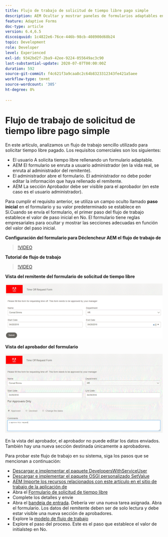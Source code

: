 ```yaml
---
title: Flujo de trabajo de solicitud de tiempo libre pago simple
description: AEM Ocultar y mostrar paneles de formularios adaptables en flujo de trabajo de la
feature: Adaptive Forms
doc-type: article
version: 6.4,6.5
discoiquuid: 1c4822e6-76ce-446b-98cb-408900d68b24
topic: Development
role: Developer
level: Experienced
exl-id: 9342bd2f-2ba9-42ee-9224-055649ac3c90
last-substantial-update: 2020-07-07T00:00:00Z
duration: 592
source-git-commit: f4c621f3a9caa8c2c64b8323312343fe421a5aee
workflow-type: tm+mt
source-wordcount: '305'
ht-degree: 0%

---
```


# Flujo de trabajo de solicitud de tiempo libre pago simple

En este artículo, analizamos un flujo de trabajo sencillo utilizado para solicitar tiempo libre pagado. Los requisitos comerciales son los siguientes:

* El usuario A solicita tiempo libre rellenando un formulario adaptable.
* AEM El formulario se enruta a usuario administrador (en la vida real, se enruta al administrador del remitente).
* El administrador abre el formulario. El administrador no debe poder editar la información que haya rellenado el remitente.
* AEM La sección Aprobador debe ser visible para el aprobador (en este caso es el usuario administrador).

Para cumplir el requisito anterior, se utiliza un campo oculto llamado **paso inicial** en el formulario y su valor predeterminado se establece en Sí.Cuando se envía el formulario, el primer paso del flujo de trabajo establece el valor de paso inicial en No. El formulario tiene reglas empresariales para ocultar y mostrar las secciones adecuadas en función del valor del paso inicial.

**Configuración del formulario para Déclencheur AEM el flujo de trabajo de**

>[!VIDEO](https://video.tv.adobe.com/v/28406?quality=12&learn=on)

**Tutorial de flujo de trabajo**

>[!VIDEO](https://video.tv.adobe.com/v/28407?quality=12&learn=on)

**Vista del remitente del formulario de solicitud de tiempo libre**

![paso inicial](assets/initialstep.gif)

**Vista del aprobador del formulario**

![approverview](assets/approversview.gif)

En la vista del aprobador, el aprobador no puede editar los datos enviados. También hay una nueva sección destinada únicamente a aprobadores.

Para probar este flujo de trabajo en su sistema, siga los pasos que se mencionan a continuación:
* [Descargar e implementar el paquete DevelopersWithServiceUser](/help/forms/assets/common-osgi-bundles/DevelopingWithServiceUser.jar)
* [Descargar e implementar el paquete OSGI personalizado SetValue](/help/forms/assets/common-osgi-bundles/SetValueApp.core-1.0-SNAPSHOT.jar)
* [AEM Importe los recursos relacionados con este artículo en el sitio de trabajo de la aplicación de](assets/helpxworkflow.zip)
* Abra el [Formulario de solicitud de tiempo libre](http://localhost:4502/content/dam/formsanddocuments/helpx/timeoffrequestform/jcr:content?wcmmode=disabled)
* Complete los detalles y envíe
* Abra el [bandeja de entrada](http://localhost:4502/mnt/overlay/cq/inbox/content/inbox.html). Debería ver una nueva tarea asignada. Abra el formulario. Los datos del remitente deben ser de solo lectura y debe estar visible una nueva sección de aprobadores.
* Explore la [modelo de flujo de trabajo](http://localhost:4502/editor.html/conf/global/settings/workflow/models/helpxworkflow.html)
* Explore el paso del proceso. Este es el paso que establece el valor de initialstep en No.
